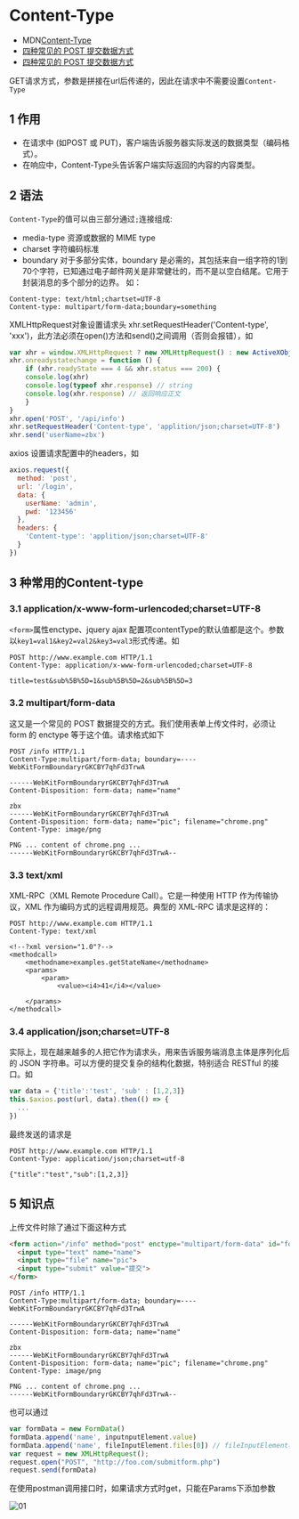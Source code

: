 
# Content-Type

- MDN[Content-Type](https://developer.mozilla.org/zh-CN/docs/Web/HTTP/Headers/Content-Type)
- [四种常见的 POST 提交数据方式](https://www.cnblogs.com/Zhaols/p/6274899.html)
- [四种常见的 POST 提交数据方式](http://yijiebuyi.com/blog/b0b830b8119be778aa099ebb21333edc.html#)

GET请求方式，参数是拼接在url后传递的，因此在请求中不需要设置`Content-Type`

## 1 作用

- 在请求中 (如POST 或 PUT)，客户端告诉服务器实际发送的数据类型（编码格式）。
- 在响应中，Content-Type头告诉客户端实际返回的内容的内容类型。

## 2 语法

`Content-Type`的值可以由三部分通过`;`连接组成:

- media-type 资源或数据的 MIME type
- charset 字符编码标准
- boundary 对于多部分实体，boundary 是必需的，其包括来自一组字符的1到70个字符，已知通过电子邮件网关是非常健壮的，而不是以空白结尾。它用于封装消息的多个部分的边界。
如：

```http
Content-type: text/html;chartset=UTF-8
Content-type: multipart/form-data;boundary=something
```

XMLHttpRequest对象设置请求头 xhr.setRequestHeader('Content-type', 'xxx')，此方法必须在open()方法和send()之间调用（否则会报错），如

```js
var xhr = window.XMLHttpRequest ? new XMLHttpRequest() : new ActiveXObject("Microsoft.XMLHTTP")
xhr.onreadystatechange = function () {
    if (xhr.readyState === 4 && xhr.status === 200) {
    console.log(xhr)
    console.log(typeof xhr.response) // string
    console.log(xhr.response) // 返回响应正文
    }
}
xhr.open('POST', '/api/info')
xhr.setRequestHeader('Content-type', 'applition/json;charset=UTF-8')
xhr.send('userName=zbx')
```

axios 设置请求配置中的headers，如

```js
axios.request({
  method: 'post',
  url: '/login',
  data: {
    userName: 'admin',
    pwd: '123456'
  },
  headers: {
    'Content-type': 'applition/json;charset=UTF-8'
  }
})
```
## 3 种常用的Content-type

### 3.1 application/x-www-form-urlencoded;charset=UTF-8

`<form>`属性enctype、jquery ajax 配置项contentType的默认值都是这个。参数以`key1=val1&key2=val2&key3=val3`形式传递。如
```
POST http://www.example.com HTTP/1.1
Content-Type: application/x-www-form-urlencoded;charset=UTF-8

title=test&sub%5B%5D=1&sub%5B%5D=2&sub%5B%5D=3
```

### 3.2 multipart/form-data

这又是一个常见的 POST 数据提交的方式。我们使用表单上传文件时，必须让 form 的 enctype 等于这个值。请求格式如下

```
POST /info HTTP/1.1
Content-Type:multipart/form-data; boundary=----WebKitFormBoundaryrGKCBY7qhFd3TrwA

------WebKitFormBoundaryrGKCBY7qhFd3TrwA
Content-Disposition: form-data; name="name"

zbx
------WebKitFormBoundaryrGKCBY7qhFd3TrwA
Content-Disposition: form-data; name="pic"; filename="chrome.png"
Content-Type: image/png

PNG ... content of chrome.png ...
------WebKitFormBoundaryrGKCBY7qhFd3TrwA--
```

### 3.3 text/xml

XML-RPC（XML Remote Procedure Call）。它是一种使用 HTTP 作为传输协议，XML 作为编码方式的远程调用规范。典型的 XML-RPC 请求是这样的：
```
POST http://www.example.com HTTP/1.1
Content-Type: text/xml

<!--?xml version="1.0"?-->
<methodcall>
    <methodname>examples.getStateName</methodname>
    <params>
        <param>
            <value><i4>41</i4></value>

    </params>
</methodcall>
```

### 3.4 application/json;charset=UTF-8

实际上，现在越来越多的人把它作为请求头，用来告诉服务端消息主体是序列化后的 JSON 字符串。可以方便的提交复杂的结构化数据，特别适合 RESTful 的接口。如
```js
var data = {'title':'test', 'sub' : [1,2,3]}
this.$axios.post(url, data).then(() => {
  ...
})
```
最终发送的请求是
```
POST http://www.example.com HTTP/1.1
Content-Type: application/json;charset=utf-8

{"title":"test","sub":[1,2,3]}
```

## 5 知识点

上传文件时除了通过下面这种方式
```html
<form action="/info" method="post" enctype="multipart/form-data" id="form">
  <input type="text" name="name">
  <input type="file" name="pic">
  <input type="submit" value="提交">
</form>
```

```
POST /info HTTP/1.1
Content-Type:multipart/form-data; boundary=----WebKitFormBoundaryrGKCBY7qhFd3TrwA

------WebKitFormBoundaryrGKCBY7qhFd3TrwA
Content-Disposition: form-data; name="name"

zbx
------WebKitFormBoundaryrGKCBY7qhFd3TrwA
Content-Disposition: form-data; name="pic"; filename="chrome.png"
Content-Type: image/png

PNG ... content of chrome.png ...
------WebKitFormBoundaryrGKCBY7qhFd3TrwA--
```

也可以通过
```js
var formData = new FormData()
formData.append('name', inputnputElement.value)
formData.append('name', fileInputElement.files[0]) // fileInputElement表示上传控件
var request = new XMLHttpRequest();
request.open("POST", "http://foo.com/submitform.php")
request.send(formData)
```

在使用postman调用接口时，如果请求方式时get，只能在Params下添加参数

![01](https://blog-1320825986.cos.ap-nanjing.myqcloud.com/20230724/01.png)


